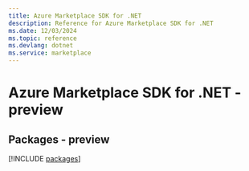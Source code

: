 ```yaml
---
title: Azure Marketplace SDK for .NET
description: Reference for Azure Marketplace SDK for .NET
ms.date: 12/03/2024
ms.topic: reference
ms.devlang: dotnet
ms.service: marketplace
---
```

# Azure Marketplace SDK for .NET - preview
## Packages - preview
[!INCLUDE [packages](marketplace-index.md)]